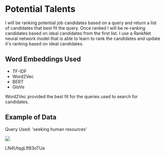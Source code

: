 # Potential Talents

I will be ranking potential job candidates based on a query and return a list of candidates that best fit the query. Once ranked I will be re-ranking candidates based on ideal candidates from the first list. 
I use a RankNet neural network model that is able to learn to rank the candidates and update it's ranking based on ideal candidates.

## Word Embeddings Used
* TF-IDF
* Word2Vec
* BERT
* GloVe

Word2Vec provided the best fit for the queries used to search for candidates.

## Example of Data
Query Used: 'seeking human resources'

<img src="https://i.imgur.com/oXHwya8.jpg">





LN4UtqgLft83oTUa
